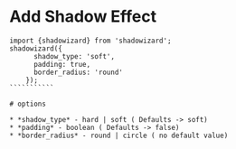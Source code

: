 # Add Shadow Effect

`````````````
import {shadowizard} from 'shadowizard';
shadowizard({
      shadow_type: 'soft',
      padding: true,
      border_radius: 'round'
    });   
```````````

# options

* *shadow_type* - hard | soft ( Defaults -> soft)
* *padding* - boolean ( Defaults -> false)
* *border_radius* - round | circle ( no default value)
